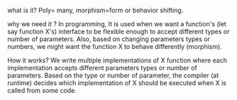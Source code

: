 what is it?
Poly= many, morphism=form or behavior shifting.

why we need it ?
In programming, It is used when we want a function's (let say function X's) interface to be flexible enough to accept different types or number of parameters. Also, based on changing parameters types or numbers, we might want the function X to behave differently (morphism).

How it works?
We write multiple implementations of X function where each implementation accepts different parameters types or number of parameters. Based on the type or number of parameter, the compiler (at runtime) decides which implementation of X should be executed when X is called from some code.